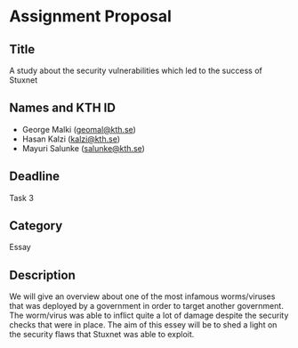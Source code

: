 # Assignment Proposal  

## Title  

A study about the security vulnerabilities which led to the success of Stuxnet
## Names and KTH ID   
  - George Malki (geomal@kth.se)   
  - Hasan Kalzi (kalzi@kth.se)  
  - Mayuri Salunke (salunke@kth.se)

## Deadline  

Task 3 

## Category

Essay

## Description  

We will give an overview about one of the most infamous worms/viruses that was deployed by a government in order to 
target another government. The worm/virus was able to inflict quite a lot of damage despite the 
security checks that were in place. The aim of this essey will be to shed a light on the security flaws that
Stuxnet was able to exploit.